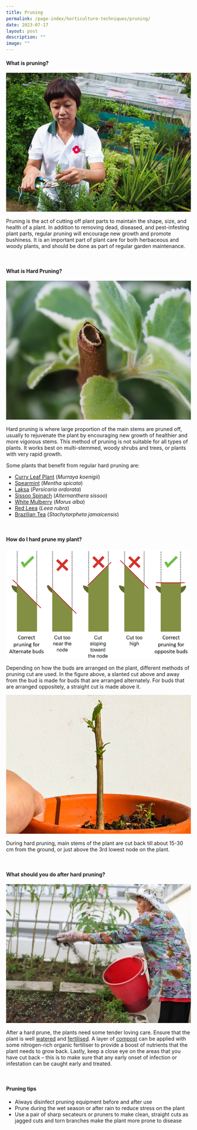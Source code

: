```yaml
---
title: Pruning
permalink: /page-index/horticulture-techniques/pruning/
date: 2023-07-17
layout: post
description: ""
image: ""
---
```

<section>
	<h4>What is pruning? </h4>
	<img src="/images/Gardeners/Pruning%20(4).jpg">
	<p>Pruning is the act of cutting off plant parts to maintain the shape, size, and health of a plant. In addition to removing dead, diseased, and pest-infesting plant parts, regular pruning will encourage new growth and promote bushiness. It is an important part of plant care for both herbaceous and woody plants, and should be done as part of regular garden maintenance.</p>
	<br>
</section>

<section>
	<h4>What is Hard Pruning?</h4>
	<img src="/images/Horti%20techniques/Pruning_Jacchua.jpg">
	<p>Hard pruning is where large proportion of the main stems are pruned off, usually to rejuvenate the plant by encouraging new growth of healthier and more vigorous stems. This method of pruning is not suitable for all types of plants. It works best on multi-stemmed, woody shrubs and trees, or plants with very rapid growth. </p>  
	<p>Some plants that benefit from regular hard pruning are:</p>
	<ul>
		<li><a href="/page-index/edible-plants/curry-leaf-plant">Curry Leaf Plant</a> (<em>Murraya koenigii</em>)</li>
		<li><a href="/page-index/edible-plants/spearmint/">Spearmint</a> (<em>Mentha spicata</em>)</li>
		<li><a href="/page-index/edible-plants/laksa/">Laksa</a> (<em>Persicaria ordorata</em>)</li>
		<li><a href="/page-index/edible-plants/sissoo-spinach">Sissoo Spinach</a> (<em>Alternanthera sissoo</em>)</li>
		<li><a href="/page-index/edible-plants/white-mulberry">White Mulberry</a> (<em>Morus alba</em>)</li>
		<li><a href="/page-index/ornamental-plants/red-leea/">Red Leea</a> (<em>Leea rubra</em>)</li>
		<li><a href="/page-index/ornamental-plants/brazilian-tea/">Brazilian Tea</a> (<em>Stachytarpheta jamaicensis</em>)</li>
	</ul>
	<br>
</section>

<section>
	<h4>How do I hard prune my plant?</h4>
	<img src="/images/Horti%20techniques/pruning_diagram.png">
	<p>Depending on how the buds are arranged on the plant, different methods of pruning cut are used. In the figure above, a slanted cut above and away from the bud is made for buds that are arranged alternately. For buds that are arranged oppositely, a straight cut is made above it.</p>
	<img src="/images/Horti%20techniques/hardpruning_jacchua_2%20(1).jpg">
	<p>During hard pruning, main stems of the plant are cut back till about 15-30 cm from the ground, or just above the 3rd lowest node on the plant.</p>
	<br>
</section>

<section>
	<h4>What should you do after hard pruning?</h4>
	<img src="/images/Gardeners/Fertilising.jpg">
	<p>After a hard prune, the plants need some tender loving care. Ensure that the plant is well <a href="/page-index/horticulture-techniques/watering/">watered</a> and <a href="/page-index/horticulture-techniques/fertilising/">fertilised</a>. A layer of <a href="/page-index/horticulture-techniques/composting/">compost</a> can be applied with some nitrogen-rich organic fertiliser to provide a boost of nutrients that the plant needs to grow back. Lastly, keep a close eye on the areas that you have cut back – this is to make sure that any early onset of infection or infestation can be caught early and treated.</p>
	<br>
</section>

<section>
	<h4>Pruning tips</h4>
	<ul>
		<li>Always disinfect pruning equipment before and after use</li>
		<li>Prune during the wet season or after rain to reduce stress on the plant</li>
		<li>Use a pair of sharp secateurs or pruners to make clean, straight cuts as jagged cuts and torn branches make the plant more prone to disease</li>
	</ul>
	<br>
</section>